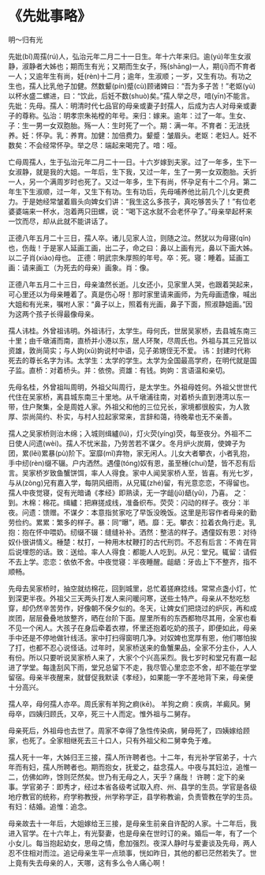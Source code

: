 # 《先妣事略》

<span class="r">明～归有光

<link href="../../css/style.css" rel="stylesheet" type="text/css" />

<div class="p">

先妣(bǐ)周孺(rú)人，弘治元年二月二十一日生。年十六年来归。逾(yú)年生女淑静，淑静者大姊也；期而生有光；又期而生女子，殇(shāng)一人，期(jī)而不育者一人；又逾年生有尚，妊(rèn)十二月；逾年，生淑顺；一岁，又生有功。有功之生也，孺人比乳他子加健。然数颦(pín)蹙(cù)顾诸婢曰：“吾为多子苦！”老妪(yù)以杯水盛二螺进，曰：“饮此，后妊不数(shuò)矣。”孺人举之尽，喑(yīn)不能言。
<span class="comment">
先妣：先母。孺人：明清时代七品官的母亲或妻子封孺人，后成为古人对母亲或妻子的尊称。弘治：明孝宗朱祐樘的年号。来归：嫁来。逾年：过了一年。生女、子：生一男一女双胞胎。殇一人：生时死了一个。期：满一年。不育者：无法抚养。妊：怀孕。乳：养育。加健：加倍费力。颦蹙：皱眉头。老妪：老妇人。妊不数矣：不会经常怀孕。举之尽：端起来喝完了。喑：哑。
</span>

<div class="translation">

亡母周孺人，生于弘治元年二月二十一日。十六岁嫁到夫家。过了一年多，生下一女淑静，就是我的大姐。一年后，生下我，又过一年，生了一男一女双胞胎。夭折一人，另一个满周岁时也死了。又过一年多，生下有尚，怀孕足有十二个月。第二年生下生淑顺，过一年，又生下有功。生有功后，先母哺养他比前几个儿女更费力。于是她经常皱着眉头向婢女们讲：“我生这么多孩子，真吃够苦头了！”有位老婆婆端来一杯水，泡着两只田螺，说：“喝下这水就不会老怀孕了。”母亲举起杯来一饮而尽，却从此就不能讲话了。

</div>

正德八年五月二十三日，孺人卒。诸儿见家人泣，则随之泣。然犹以为母寝(qǐn)也，伤哉！于是家人延画工画，出二子，命之曰：鼻以上画有光，鼻以下画大姊。以二子肖(xiào)母也。
<span class="comment">
正德：明武宗朱厚照的年号。卒：死。寝：睡着。延画工画：请来画工（为死去的母亲）画象。肖：像。
</span>

<div class="translation">

正德八年五月二十三日，母亲溘然长逝。儿女还小，见家里人哭，也跟着哭起来，可心里还以为母亲睡着了。真是伤心呀！那时家里请来画师，为先母画遗像，喊出大姐和有光来，嘱咐人家：“鼻子以上，照着有光画，鼻子下面，照淑静姐画。”因为这两个孩子长得最像母亲。

</div>

孺人讳桂。外曾祖讳明。外祖讳行，太学生。母何氏，世居吴家桥，去县城东南三十里；由千墩浦而南，直桥并小港以东，居人环聚，尽周氏也。外祖与其三兄皆以资雄，敦尚简实；与人姁(xǔ)姁说村中语，见子弟甥侄无不爱。<span class="comment">
讳：封建时代称死去的尊长名字为讳。太学生：太学的学生。太学为全国最高学府，在明代就是国子监。直桥：对着桥头。并：依傍。资雄：有钱。姁姁：言语温和亲切。
</span>

<div class="translation">

先母名桂，外曾祖叫周明，外祖父叫周行，是太学生。外祖母姓何。外祖父世世代代住在吴家桥，离县城东南三十里地。从千墩浦往南，对着桥头直到港湾以东一带，住户聚集，全是周姓人家。外祖父和他的三位兄长，家境都很殷实，为人敦厚、崇尚简约、朴实，与村人拉起家常来，言辞和蔼，待晚辈也无不亲善。

</div>

孺人之吴家桥则治木绵；入城则缉纑(lú)，灯火荧(yíng)荧，每至夜分。外祖不二日使人问遗(wèi)。孺人不忧米盐，乃劳苦若不谋夕。冬月炉火炭屑，使婢子为团，累(lěi)累暴(pù)阶下。室靡(mǐ)弃物，家无闲人。儿女大者攀衣，小者乳抱，手中纫(rèn)缀不辍。户内洒然。遇僮(tóng)奴有恩，虽至棰(chuí)楚，皆不忍有后言。吴家桥岁致鱼蟹饼饵，率人人得食。家中人闻吴家桥人至，皆喜。有光七岁，与从(zòng)兄有嘉入学，每阴风细雨，从兄辄(zhé)留，有光意恋恋，不得留也。孺人中夜觉寝，促有光暗诵《孝经》即熟读，无一字龃(jǔ)龉(yǔ)，乃喜。
<span class="comment">
之：到。木棉：棉花。缉纑：把麻搓成线，准备织布。荧荧：闪动的样子。夜分：半夜。问遗：馈赠。不谋夕：本意指贫家吃了早饭没晚饭。这里是形容作者母亲的勤劳俭约。累累：繁多的样子。暴：同“曝”，晒。靡：无。攀衣：拉着衣角行走。乳抱：抱在怀中喂奶。纫缀不辍：缝缝补补。洒然：整洁的样子。遇僮奴有恩：对待奴仆很讲情义。棰楚：杖打，一种用木杖鞭打的古代刑罚。不忍有后言：不肯在背后说埋怨的话。致：送给。率人人得食：都能人人吃到。从兄：堂兄。辄留：请假不去上学。恋恋：依依不舍。中夜觉寝：半夜睡醒。龃龉：牙齿上下不整齐，指不顺畅。
</span>

<div class="translation">

先母去吴家桥时，抽空就纺棉花，回到城里，总忙着搓麻捻线。常常点盏小灯，忙到深更半夜。外祖父三天两头打发人来问暖问寒，送些土特产。母亲从不愁吃愁穿，却仍然辛苦劳作，好像朝不保夕似的。冬天，让婢女们把烧过的炉灰，再和成炭团，层层叠叠地放整齐，晒在台阶下面。屋里所有的东西都物尽其用，全家也看不见一个闲人。大孩子在身后牵着衣襟，怀里还抱着吃奶的孩子，即便如此，母亲手中还是不停地做针线活。家中打扫得窗明几净。对奴婢也宽厚有恩，他们哪怕挨了打，也都不忍心说怪话。过年时，吴家桥送来的鱼蟹果品，全家不分主仆，人人有份。所以只要听说吴家桥人来了，大家个个兴高采烈。我七岁时和堂兄有嘉一起进了学堂。每逢刮风下雨，堂兄总留下不走，我尽管心里恋恋不舍，却不能在学堂留宿。母亲半夜醒来，就督促我默读《孝经》，如果能一字不差地背下来，母亲便十分高兴。

</div>

孺人卒，母何孺人亦卒。周氏家有羊狗之痾(kē)。
<span class="comment">
羊狗之痾：疾病，羊癜风。舅母卒，四姨归顾氏，又卒，死三十人而定。惟外祖与二舅存。
</span>

<div class="translation">

母亲死后，外祖母也去世了。周家不幸得了急性传染病，舅母死了，四姨嫁给顾家，也死了。全家相继死去三十口人，只有外祖父和二舅幸免于难。

</div>

孺人死十一年，大姊归王三接，孺人所许聘者也。十二年，有光补学官弟子，十六年而有妇，孺人所聘者也。期而抱女，抚爱之，益念孺人。中夜与其妇泣，追惟一二，仿佛如昨，馀则茫然矣。世乃有无母之人，天乎？痛哉！<span class="comment">
许聘：定下的亲事。学官弟子：即秀才，经过本省各级考试取入府、州、县学的生员。学官是各级地疗教官的统称，府学称教授，州学称学正，县学称教谕，负责管教在学的生员。有妇：结婚。追惟：追念。
</span>

<div class="translation">

母亲故去十一年后，大姐嫁给王三接，是母亲生前亲自许配的人家。十二年后，我进入官学。在十六年上，有光娶妻，也是母亲在世时订的亲。婚后一年，有了一个小女儿。每当抱起幼女，思母之情，愈加强烈。夜深人静时与爱妻谈及先母，两人忍不住相对而泣。追记母亲生平一点琐事，恍如昨日，其他的都已茫然若失了。世上竟有失去母亲的人，天哪，这有多么令人痛心啊！

</div>
